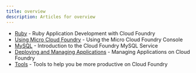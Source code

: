 ```yaml
---
title: overview
description: Articles for overview
---
```


* [Ruby](/frameworks/ruby/ruby.html) - Ruby Application Development with Cloud Foundry
* [Using Micro Cloud Foundry](/infrastructure/micro/using-mcf.html) - Using the Micro Cloud Foundry Console
* [MySQL](/services/mysql/mysql.html) - Introduction to the Cloud Foundry MySQL Service
* [Deploying and Managing Applications](/tools/deploying-apps.html) - Managing Applications on Cloud Foundry
* [Tools](/tools/tools-overview.html) - Tools to help you be more productive on Cloud Foundry

